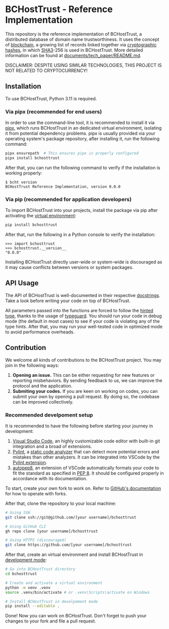 # BCHostTrust - Reference Implementation

This repository is the reference implementation of BCHostTrust, a distributed database of domain name trustworthiness. It uses the concept of [blockchain](https://en.wikipedia.org/wiki/Blockchain), a growing list of records linked together via [cryptographic hashes](https://en.wikipedia.org/wiki/Cryptographic_hash_function), in which [SHA3](https://en.wikipedia.org/wiki/SHA-3)-256 is used in BCHostTrust. More detailed information can be found at [documents/tech_paper/README.md](https://github.com/BCHostTrust/documents/blob/master/tech_paper/README.md).

DISCLAIMER: DESPITE USING SIMILAR TECHNOLOGIES, THIS PROJECT IS NOT RELATED TO CRYPTOCURRENCY!

## Installation

To use BCHostTrust, Python 3.11 is required.

### Via pipx (recommended for end users)

In order to use the command-line tool, it is recommended to install it via [pipx](https://pipx.pypa.io/stable/), which runs BCHostTrust in an dedicated virtual environment, isolating it from potential dependency problems. pipx is usually provided via your operating system's package repository, after installing it, run the following command:

```bash
pipx ensurepath  # This ensures pipx is properly configured
pipx install bchosttrust
```

After that, you can run the following command to verify if the installation is working properly:

```console
$ bcht version
BCHostTrust Reference Implementation, version 0.0.0
```

### Via pip (recommended for application developers)

To import BCHostTrust into your projects, install the package via pip after activating the [virtual environment](https://docs.python.org/3/library/venv.html):

```bash
pip install bchosttrust
```

After that, run the following in a Python console to verify the installation:

```pycon
>>> import bchosttrust
>>> bchosttrust.__version__
"0.0.0"
```

Installing BCHostTrust directly user-wide or system-wide is discouraged as it may cause conflicts between versions or system packages.

## API Usage

The API of BCHostTrust is well-documented in their respective [docstrings](https://peps.python.org/pep-0257/). Take a look before writing your code on top of BCHostTrust.

All parameters passed into the functions are forced to follow the [hinted type](https://peps.python.org/pep-0484/), thanks to the usage of [typeguard](https://typeguard.readthedocs.io/en/latest/index.html). You should run your code in debug mode (the default in most cases) to see if your code is violating any of the type hints. After that, you may run your well-tested code in optimized mode to avoid performance overheads.

## Contribution

We welcome all kinds of contributions to the BCHostTrust project. You may join in the following ways:

1. **Opening an issue.** This can be either requesting for new features or reporting misbehaviors. By sending feedback to us, we can improve the protocol and the application.
2. **Submiting your codes.** If you are keen on working on codes, you can submit your own by opening a pull request. By doing so, the codebase can be improved collectively.

### Recommended develpoment setup

It is recommended to have the following before starting your journey in development:

1. [Visual Studio Code](https://code.visualstudio.com/), an highly customizable code editor with built-in git integration and a broad of extensions.
2. [Pylint](https://pypi.org/project/pylint/), a [static code analyzer](https://en.wikipedia.org/wiki/Static_code_analysis) that can detect more potential errors and mistakes than other analyzers. It can be integrated into VSCode by the [Pylint extension](https://marketplace.visualstudio.com/items?itemName=ms-python.pylint).
3. [autopep8](https://marketplace.visualstudio.com/items?itemName=ms-python.autopep8), an extension of VSCode automatically formats your code to fit the standard as specified in [PEP 8](https://peps.python.org/pep-0008/). It should be configured properly in accordance with its documentation.

To start, create your own fork to work on. Refer to [GitHub's documentation](https://docs.github.com/en/pull-requests/collaborating-with-pull-requests/working-with-forks/about-forks) for how to operate with forks.

After that, clone the repository to your local machine:

```bash
# Using SSH
git clone ssh://git@github.com/[your username]/bchosttrust

# Using GitHub CLI
gh repo clone [your username]/bchosttrust

# Using HTTPS (discouraged)
git clone https://github.com/[your username]/bchosttrust
```

After that, create an virtual environment and install BCHostTrust in [development mode](https://setuptools.pypa.io/en/latest/userguide/development_mode.html):

```bash
# Go into BCHostTrust directory
cd bchosttrust

# Create and activate a virtual environment
python -m venv .venv
source .venv/bin/activate # or .venv\Scripts\activate on Windows

# Install BCHostTrust in develpoment mode
pip install --editable .
```

Done! Now you can work on BCHostTrust. Don't forget to push your changes to your fork and file a pull request.

